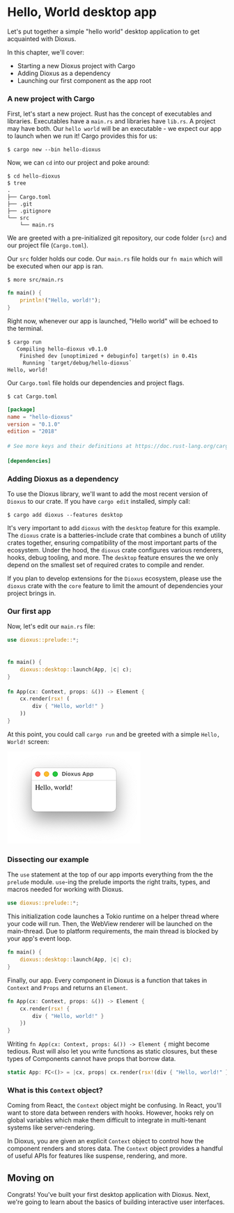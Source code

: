 # Hello, World desktop app

Let's put together a simple "hello world" desktop application to get acquainted with Dioxus. 

In this chapter, we'll cover:

- Starting a new Dioxus project with Cargo
- Adding Dioxus as a dependency
- Launching our first component as the app root

### A new project with Cargo

First, let's start a new project. Rust has the concept of executables and libraries. Executables have a `main.rs` and libraries have `lib.rs`. A project may have both. Our `hello world` will be an executable - we expect our app to launch when we run it! Cargo provides this for us:

```shell
$ cargo new --bin hello-dioxus
```

Now, we can `cd` into our project and poke around:

```shell
$ cd hello-dioxus
$ tree
.
├── Cargo.toml
├── .git
├── .gitignore
└── src
    └── main.rs
```

We are greeted with a pre-initialized git repository, our code folder (`src`) and our project file (`Cargo.toml`).

Our `src` folder holds our code. Our `main.rs` file holds our `fn main` which will be executed when our app is ran.

```shell
$ more src/main.rs
```

```rust
fn main() {
    println!("Hello, world!");
}
```

Right now, whenever our app is launched, "Hello world" will be echoed to the terminal.

```shell
$ cargo run
   Compiling hello-dioxus v0.1.0
    Finished dev [unoptimized + debuginfo] target(s) in 0.41s
     Running `target/debug/hello-dioxus`
Hello, world!
```

Our `Cargo.toml` file holds our dependencies and project flags.

```shell
$ cat Cargo.toml
```

```toml
[package]
name = "hello-dioxus"
version = "0.1.0"
edition = "2018"

# See more keys and their definitions at https://doc.rust-lang.org/cargo/reference/manifest.html

[dependencies]

```

### Adding Dioxus as a dependency

To use the Dioxus library, we'll want to add the most recent version of `Dioxus` to our crate. If you have `cargo edit` installed, simply call:

```shell
$ cargo add dioxus --features desktop
```

It's very important to add `dioxus` with the `desktop` feature for this example. The `dioxus` crate is a batteries-include crate that combines a bunch of utility crates together, ensuring compatibility of the most important parts of the ecosystem. Under the hood, the `dioxus` crate configures various renderers, hooks, debug tooling, and more. The `desktop` feature ensures the we only depend on the smallest set of required crates to compile and render.

If you plan to develop extensions for the `Dioxus` ecosystem, please use the `dioxus` crate with the `core` feature to limit the amount of dependencies your project brings in.

### Our first app

Now, let's edit our `main.rs` file:

```rust
use dioxus::prelude::*;


fn main() {
    dioxus::desktop::launch(App, |c| c);
}

fn App(cx: Context, props: &()) -> Element {
    cx.render(rsx! (
        div { "Hello, world!" }
    ))
}
```

At this point, you could call `cargo run` and be greeted with a simple `Hello, World!` screen:

![hello world](images/helloworld.png)

### Dissecting our example

The `use` statement at the top of our app imports everything from the the `prelude` module. `use`-ing the prelude imports the right traits, types, and macros needed for working with Dioxus.

```rust
use dioxus::prelude::*;
```

This initialization code launches a Tokio runtime on a helper thread where your code will run. Then, the WebView renderer will be launched on the main-thread. Due to platform requirements, the main thread is blocked by your app's event loop.

```rust
fn main() {
    dioxus::desktop::launch(App, |c| c);
}
```

Finally, our app. Every component in Dioxus is a function that takes in `Context` and `Props` and returns an `Element`.

```rust
fn App(cx: Context, props: &()) -> Element {
    cx.render(rsx! {
        div { "Hello, world!" }
    })    
}
```

Writing `fn App(cx: Context, props: &()) -> Element {` might become tedious. Rust will also let you write functions as static closures, but these types of Components cannot have props that borrow data.

```rust
static App: FC<()> = |cx, props| cx.render(rsx!(div { "Hello, world!" }));
```

### What is this `Context` object?

Coming from React, the `Context` object might be confusing. In React, you'll want to store data between renders with hooks. However, hooks rely on global variables which make them difficult to integrate in multi-tenant systems like server-rendering. 

In Dioxus, you are given an explicit `Context` object to control how the component renders and stores data. The `Context` object provides a handful of useful APIs for features like suspense, rendering, and more.

## Moving on

Congrats! You've built your first desktop application with Dioxus. Next, we're going to learn about the basics of building interactive user interfaces.


